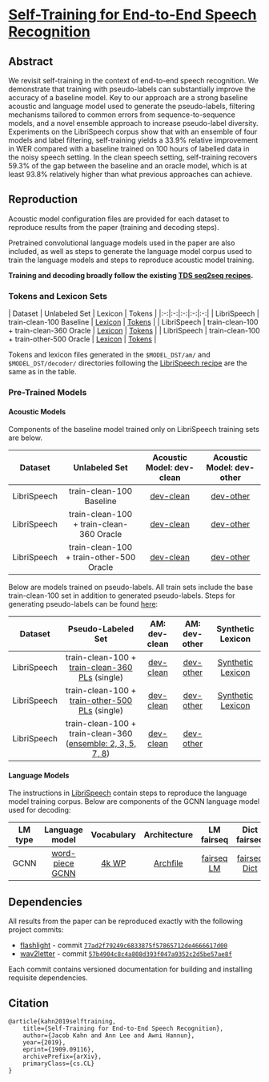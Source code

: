 # [Self-Training for End-to-End Speech Recognition](https://arxiv.org/abs/1909.09116)

## Abstract
We revisit self-training in the context of end-to-end speech recognition. We demonstrate that training with pseudo-labels can substantially improve the accuracy of a baseline model. Key to our approach are a strong baseline acoustic and language model used to generate the pseudo-labels, filtering mechanisms tailored to common errors from sequence-to-sequence models, and a novel ensemble approach to increase pseudo-label diversity. Experiments on the LibriSpeech corpus show that with an ensemble of four models and label filtering, self-training yields a 33.9% relative improvement in WER compared with a baseline trained on 100 hours of labelled data in the noisy speech setting. In the clean speech setting, self-training recovers 59.3% of the gap between the baseline and an oracle model, which is at least 93.8% relatively higher than what previous approaches can achieve.

## Reproduction
Acoustic model configuration files are provided for each dataset to reproduce results from the paper (training and decoding steps).

Pretrained convolutional language models used in the paper are also included, as well as steps to generate the language model corpus used to train the language models and steps to reproduce acoustic model training.

**Training and decoding broadly follow the existing [TDS seq2seq recipes](https://github.com/facebookresearch/wav2letter/tree/master/recipes/models/seq2seq_tds/librispeech).**

### Tokens and Lexicon Sets

| Dataset | Unlabeled Set | Lexicon | Tokens |
|:-:|:-:|:-:|:-:|:-:|
| LibriSpeech | train-clean-100 Baseline | [Lexicon](https://dl.fbaipublicfiles.com/wav2letter/self_training/librispeech-train-clean-100%2Bdev-unigram-5000-nbest10.dict) | [Tokens](s3://dl.fbaipublicfiles.com/wav2letter/self_training/librispeech-train-clean-100-unigram-5000.vocab-filtered) |
| LibriSpeech | train-clean-100 + train-clean-360 Oracle | [Lexicon](https://dl.fbaipublicfiles.com/wav2letter/self_training/librispeech-train-clean-460%2Bdev-unigram-5000-nbest10.dict) | [Tokens](s3://dl.fbaipublicfiles.com/wav2letter/self_training/librispeech-train-clean-100-unigram-5000.vocab-filtered) |
| LibriSpeech | train-clean-100 + train-other-500 Oracle | [Lexicon](https://dl.fbaipublicfiles.com/wav2letter/self_training/librispeech-train-clean-100%2Btrain-other-500%2Bdev-unigram-5000-nbest10.dict) | [Tokens](s3://dl.fbaipublicfiles.com/wav2letter/self_training/librispeech-train-clean-100-unigram-5000.vocab-filtered) |

Tokens and lexicon files generated in the `$MODEL_DST/am/` and `$MODEL_DST/decoder/` directories following the [LibriSpeech recipe](librispeech/README.md) are the same as in the table.


### Pre-Trained Models
#### Acoustic Models

Components of the baseline model trained only on LibriSpeech training sets are below.

| Dataset | Unlabeled Set | Acoustic Model: dev-clean | Acoustic Model: dev-other |
|:-:|:-:|:-:|:-:|
| LibriSpeech | train-clean-100 Baseline | [dev-clean](https://dl.fbaipublicfiles.com/wav2letter/self_training/am/self_training_baseline_tc100_dev-clean.bin) | [dev-other](https://dl.fbaipublicfiles.com/wav2letter/self_training/am/self_training_baseline_tc100_dev-other.bin) |
| LibriSpeech | train-clean-100 + train-clean-360 Oracle | [dev-clean](https://dl.fbaipublicfiles.com/wav2letter/self_training/am/self_training_oracle_tc100%2Btc360_dev-clean.bin) | [dev-other](https://dl.fbaipublicfiles.com/wav2letter/self_training/am/self_training_oracle_tc100%2Btc360_dev-other.bin) |
| LibriSpeech | train-clean-100 + train-other-500 Oracle | [dev-clean](https://dl.fbaipublicfiles.com/wav2letter/self_training/am/self_training_oracle_tc100%2Bto500_dev-clean.bin) | [dev-other](https://dl.fbaipublicfiles.com/wav2letter/self_training/am/self_training_oracle_tc100%2Bto500_dev-other.bin) |

Below are models trained on pseudo-labels. All train sets include the base train-clean-100 set in addition to generated pseudo-labels. Steps for generating pseudo-labels can be found [here](pseudo_labeling/README.md):

| Dataset | Pseudo-Labeled Set | AM: dev-clean | AM: dev-other | Synthetic Lexicon |
|:-:|:-:|:-:|:-:|:-:|
| LibriSpeech | train-clean-100 + [train-clean-360 PLs](https://dl.fbaipublicfiles.com/wav2letter/self_training/am/pseudo_labels/pseudo-label-decoder-sweep-train-clean-360-new-lm-id10.filters=noeos-ngram4.2-s2sscore.normalized.q9.lst) (single) | [dev-clean](https://dl.fbaipublicfiles.com/wav2letter/self_training/am/ssl-tds-s2s-ls-pseudo-label-decoder-sweep-train-clean-360-new-lm-id10.filters=noeos-ngram4.2-s2sscore.normalized.q9-run3_dev-clean.bin) | [dev-other](https://dl.fbaipublicfiles.com/wav2letter/self_training/am/ssl-tds-s2s-ls-pseudo-label-decoder-sweep-train-clean-360-new-lm-id10.filters=noeos-ngram4.2-s2sscore.normalized.q9-run3_dev-other.bin) | [Synthetic Lexicon](https://dl.fbaipublicfiles.com/wav2letter/self_training/synthetic_lexicon/synlex.id5.combined.tc100+dev%2Bdecode_sweep-ls_pseudo-label_train-clean-360-new-lm-id10.lex) |
| LibriSpeech | train-clean-100 + [train-other-500 PLs](https://dl.fbaipublicfiles.com/wav2letter/self_training/am/pseudo_labels/pseudo-label-decoder-sweep-train-other-500-new-lm-id11.filters=noeos-ngram4.2-s2sscore.normalized.q4.lst) (single) | [dev-clean](s3://dl.fbaipublicfiles.com/wav2letter/self_training/am/ssl-tds-s2s-ls-pseudo-label-decoder-sweep-train-other-500-new-lm-id11.filters=noeos-ngram4.2-s2sscore.normalized.q4-run1_dev-clean.bin) | [dev-other](s3://dl.fbaipublicfiles.com/wav2letter/self_training/am/ssl-tds-s2s-ls-pseudo-label-decoder-sweep-train-other-500-new-lm-id11.filters=noeos-ngram4.2-s2sscore.normalized.q4-run1_dev-other.bin) | [Synthetic Lexicon](https://dl.fbaipublicfiles.com/wav2letter/self_training/synthetic_lexicon/synlex.id6.combined.tc100+dev+decode_sweep-ls_pseudo-label_train-other-500-new-lm-id11.lex) |
| LibriSpeech | train-clean-100 + train-clean-360 ([ensemble: 2, 3, 5, 7, 8](//dl.fbaipublicfiles.com/wav2letter/self_training/am/pseudo_labels/train-clean-360.ensemble.m2.3.5.7.8.lst)) | [dev-clean](https://dl.fbaipublicfiles.com/wav2letter/self_training/am/new_pseudo_train_clean_100_pl360_m23578_r2_dev-clean.bin) | [dev-other](https://dl.fbaipublicfiles.com/wav2letter/self_training/am/new_pseudo_train_clean_100_pl360_m23578_r2_dev-other.bin) |  |

<!-- | LibriSpeech | train-clean-100 + train-other-500 (ensemble) | [dev-clean]() | [dev-other]() | Synthetic Lexicon | -->




#### Language Models

The instructions in [LibriSpeech](librispeech/README.md) contain steps to reproduce the language model training corpus. Below are components of the GCNN language model used for decoding:

| LM type | Language model | Vocabulary | Architecture | LM fairseq | Dict fairseq |
|:-:|:-:|:-:|:-:|:-:|:-:|
| GCNN | [word-piece GCNN](https://dl.fbaipublicfiles.com/wav2letter/self_training/lm/ssl-seq2seq-train_clean_100-wp5k.lm_corpus-minus_train.new.model.bin) | [4k WP](https://dl.fbaipublicfiles.com/wav2letter/self_training/lm/ssl-seq2seq-train_clean_100-wp5k.lm_corpus-minus_train.new.dict.txt) | [Archfile](lm/lm_librispeech_5kwp_gcnn_14B.arch) | [fairseq LM](https://dl.fbaipublicfiles.com/wav2letter/self_training/lm/ssl-seq2seq-train_clean_100-wp5k.lm_corpus-minus_train.new.fairseq_model.pt) | [fairseq Dict](https://dl.fbaipublicfiles.com/wav2letter/self_training/lm/lm_librispeech_word_5kwp_gcnn_14B.dict)

## Dependencies

All results from the paper can be reproduced exactly with the following project commits:
- [flashlight](https://github.com/facebookresearch/flashlight) - commit [`77ad2f79249c6833875f57865712de4666617d00`](https://git.io/JvxaN)
- [wav2letter](https://github.com/facebookresearch/wav2letter/) - commit [`57b4904c8c4a808d393f047a9352c2d5be57ae8f`](https://git.io/JvxVa)

Each commit contains versioned documentation for building and installing requisite dependencies.


## Citation
```
@article{kahn2019selftraining,
    title={Self-Training for End-to-End Speech Recognition},
    author={Jacob Kahn and Ann Lee and Awni Hannun},
    year={2019},
    eprint={1909.09116},
    archivePrefix={arXiv},
    primaryClass={cs.CL}
}
```
